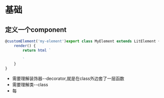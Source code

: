 # 基础

## 定义一个component

```typescript
@customElement('my-element')export class MyElement extends LitElement {
	render() {
		return html `
			
		`
	}
}
```
- 需要理解装饰器--decorator,就是在class外边套了一层函数
- 需要理解类--class
- 每



